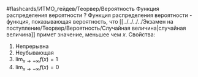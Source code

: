 #flashcards/ИТМО_гейдев/Теорвер/Вероятность
Функция распределения вероятности
?
Функция распределения вероятности - функция, показывающая вероятность, что [[../../../../Экзамен на поступление/Теорвер/Вероятность/Случайная величина|случайная величина]] примет значение, меньшее чем $x$.
Свойства:
1. Непрерывна
2. Неубывающая
3. $\lim_{x \to +\infty} f(x) = 1$
4. $\lim_{x \to -\infty} f(x) = 0$
